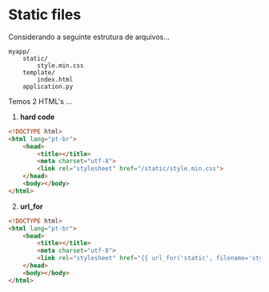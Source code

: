 Static files
===

Considerando a seguinte estrutura de arquivos...

    myapp/
        static/
            style.min.css
        template/
            index.html
        application.py

Temos 2 HTML's ...


1) __hard code__

```html
<!DOCTYPE html>
<html lang="pt-br">
    <head>
        <title></title>
        <meta charset="utf-8">
        <link rel="stylesheet" href="/static/style.min.css">
    </head>
    <body></body>
</html>
```


2) __url_for__

```html
<!DOCTYPE html>
<html lang="pt-br">
    <head>
        <title></title>
        <meta charset="utf-8">
        <link rel="stylesheet" href="{{ url_for('static', filename='style.min.css') }}">
    </head>
    <body></body>
</html>
```

